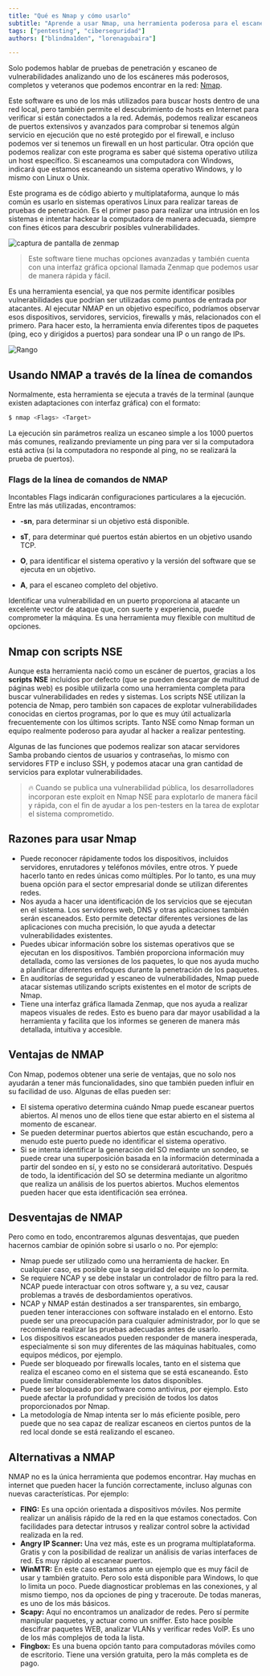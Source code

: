 ```yaml
---
title: "Qué es Nmap y cómo usarlo"  
subtitle: "Aprende a usar Nmap, una herramienta poderosa para el escaneo de puertos y mapeo de redes"  
tags: ["pentesting", "ciberseguridad"]  
authors: ["blindma1den", "lorenagubaira"]

---
```


Solo podemos hablar de pruebas de penetración y escaneo de vulnerabilidades analizando uno de los escáneres más poderosos, completos y veteranos que podemos encontrar en la red: [Nmap](https://nmap.org/).

Este software es uno de los más utilizados para buscar hosts dentro de una red local, pero también permite el descubrimiento de hosts en Internet para verificar si están conectados a la red. Además, podemos realizar escaneos de puertos extensivos y avanzados para comprobar si tenemos algún servicio en ejecución que no esté protegido por el firewall, e incluso podemos ver si tenemos un firewall en un host particular. Otra opción que podemos realizar con este programa es saber qué sistema operativo utiliza un host específico. Si escaneamos una computadora con Windows, indicará que estamos escaneando un sistema operativo Windows, y lo mismo con Linux o Unix.

Este programa es de código abierto y multiplataforma, aunque lo más común es usarlo en sistemas operativos Linux para realizar tareas de pruebas de penetración. Es el primer paso para realizar una intrusión en los sistemas e intentar hackear la computadora de manera adecuada, siempre con fines éticos para descubrir posibles vulnerabilidades.

![captura de pantalla de zenmap](https://github.com/4GeeksAcademy/cybersecurity-syllabus/blob/main/assets/zenmap.jpg)

> Este software tiene muchas opciones avanzadas y también cuenta con una interfaz gráfica opcional llamada Zenmap que podemos usar de manera rápida y fácil.

Es una herramienta esencial, ya que nos permite identificar posibles vulnerabilidades que podrían ser utilizadas como puntos de entrada por atacantes. Al ejecutar NMAP en un objetivo específico, podríamos observar esos dispositivos, servidores, servicios, firewalls y más, relacionados con el primero. Para hacer esto, la herramienta envía diferentes tipos de paquetes (ping, eco y dirigidos a puertos) para sondear una IP o un rango de IPs.

![Rango](https://github.com/4GeeksAcademy/cybersecurity-syllabus/blob/main/assets/rango.png?raw=true)

## Usando NMAP a través de la línea de comandos

Normalmente, esta herramienta se ejecuta a través de la terminal (aunque existen adaptaciones con interfaz gráfica) con el formato:

```bash
$ nmap <Flags> <Target>
```

La ejecución sin parámetros realiza un escaneo simple a los 1000 puertos más comunes, realizando previamente un ping para ver si la computadora está activa (si la computadora no responde al ping, no se realizará la prueba de puertos).

### Flags de la línea de comandos de NMAP

Incontables Flags indicarán configuraciones particulares a la ejecución. Entre las más utilizadas, encontramos:

- **-sn**, para determinar si un objetivo está disponible.

- **sT**, para determinar qué puertos están abiertos en un objetivo usando TCP.

- **O**, para identificar el sistema operativo y la versión del software que se ejecuta en un objetivo.

- **A**, para el escaneo completo del objetivo.

Identificar una vulnerabilidad en un puerto proporciona al atacante un excelente vector de ataque que, con suerte y experiencia, puede comprometer la máquina. Es una herramienta muy flexible con multitud de opciones.

## Nmap con scripts NSE

Aunque esta herramienta nació como un escáner de puertos, gracias a los **scripts NSE** incluidos por defecto (que se pueden descargar de multitud de páginas web) es posible utilizarla como una herramienta completa para buscar vulnerabilidades en redes y sistemas. Los scripts NSE utilizan la potencia de Nmap, pero también son capaces de explotar vulnerabilidades conocidas en ciertos programas, por lo que es muy útil actualizarla frecuentemente con los últimos scripts. Tanto NSE como Nmap forman un equipo realmente poderoso para ayudar al hacker a realizar pentesting.

Algunas de las funciones que podemos realizar son atacar servidores Samba probando cientos de usuarios y contraseñas, lo mismo con servidores FTP e incluso SSH, y podemos atacar una gran cantidad de servicios para explotar vulnerabilidades.

> 🔥 Cuando se publica una vulnerabilidad pública, los desarrolladores incorporan este exploit en Nmap NSE para explotarlo de manera fácil y rápida, con el fin de ayudar a los pen-testers en la tarea de explotar el sistema comprometido.

## Razones para usar Nmap

- Puede reconocer rápidamente todos los dispositivos, incluidos servidores, enrutadores y teléfonos móviles, entre otros. Y puede hacerlo tanto en redes únicas como múltiples. Por lo tanto, es una muy buena opción para el sector empresarial donde se utilizan diferentes redes.
- Nos ayuda a hacer una identificación de los servicios que se ejecutan en el sistema. Los servidores web, DNS y otras aplicaciones también serán escaneados. Esto permite detectar diferentes versiones de las aplicaciones con mucha precisión, lo que ayuda a detectar vulnerabilidades existentes.
- Puedes ubicar información sobre los sistemas operativos que se ejecutan en los dispositivos. También proporciona información muy detallada, como las versiones de los paquetes, lo que nos ayuda mucho a planificar diferentes enfoques durante la penetración de los paquetes.
- En auditorías de seguridad y escaneo de vulnerabilidades, Nmap puede atacar sistemas utilizando scripts existentes en el motor de scripts de Nmap.
- Tiene una interfaz gráfica llamada Zenmap, que nos ayuda a realizar mapeos visuales de redes. Esto es bueno para dar mayor usabilidad a la herramienta y facilita que los informes se generen de manera más detallada, intuitiva y accesible.

## Ventajas de NMAP

Con Nmap, podemos obtener una serie de ventajas, que no solo nos ayudarán a tener más funcionalidades, sino que también pueden influir en su facilidad de uso. Algunas de ellas pueden ser:

- El sistema operativo determina cuándo Nmap puede escanear puertos abiertos. Al menos uno de ellos tiene que estar abierto en el sistema al momento de escanear.
- Se pueden determinar puertos abiertos que están escuchando, pero a menudo este puerto puede no identificar el sistema operativo.
- Si se intenta identificar la generación del SO mediante un sondeo, se puede crear una superposición basada en la información determinada a partir del sondeo en sí, y esto no se considerará autoritativo. Después de todo, la identificación del SO se determina mediante un algoritmo que realiza un análisis de los puertos abiertos. Muchos elementos pueden hacer que esta identificación sea errónea.

## Desventajas de NMAP

Pero como en todo, encontraremos algunas desventajas, que pueden hacernos cambiar de opinión sobre si usarlo o no. Por ejemplo:

- Nmap puede ser utilizado como una herramienta de hacker. En cualquier caso, es posible que la seguridad del equipo no lo permita.
- Se requiere NCAP y se debe instalar un controlador de filtro para la red. NCAP puede interactuar con otros software y, a su vez, causar problemas a través de desbordamientos operativos.
- NCAP y NMAP están destinados a ser transparentes, sin embargo, pueden tener interacciones con software instalado en el entorno. Esto puede ser una preocupación para cualquier administrador, por lo que se recomienda realizar las pruebas adecuadas antes de usarlo.
- Los dispositivos escaneados pueden responder de manera inesperada, especialmente si son muy diferentes de las máquinas habituales, como equipos médicos, por ejemplo.
- Puede ser bloqueado por firewalls locales, tanto en el sistema que realiza el escaneo como en el sistema que se está escaneando. Esto puede limitar considerablemente los datos disponibles.
- Puede ser bloqueado por software como antivirus, por ejemplo. Esto puede afectar la profundidad y precisión de todos los datos proporcionados por Nmap.
- La metodología de Nmap intenta ser lo más eficiente posible, pero puede que no sea capaz de realizar escaneos en ciertos puntos de la red local donde se está realizando el escaneo.

## Alternativas a NMAP

NMAP no es la única herramienta que podemos encontrar. Hay muchas en internet que pueden hacer la función correctamente, incluso algunas con nuevas características. Por ejemplo:

- **FING:** Es una opción orientada a dispositivos móviles. Nos permite realizar un análisis rápido de la red en la que estamos conectados. Con facilidades para detectar intrusos y realizar control sobre la actividad realizada en la red.
- **Angry IP Scanner:** Una vez más, este es un programa multiplataforma. Gratis y con la posibilidad de realizar un análisis de varias interfaces de red. Es muy rápido al escanear puertos.
- **WinMTR:** En este caso estamos ante un ejemplo que es muy fácil de usar y también gratuito. Pero solo está disponible para Windows, lo que lo limita un poco. Puede diagnosticar problemas en las conexiones, y al mismo tiempo, nos da opciones de ping y traceroute. De todas maneras, es uno de los más básicos.
- **Scapy:** Aquí no encontramos un analizador de redes. Pero sí permite manipular paquetes, y actuar como un sniffer. Esto hace posible descifrar paquetes WEB, analizar VLANs y verificar redes VoIP. Es uno de los más complejos de toda la lista.
- **Fingbox:** Es una buena opción tanto para computadoras móviles como de escritorio. Tiene una versión gratuita, pero la más completa es de pago.
